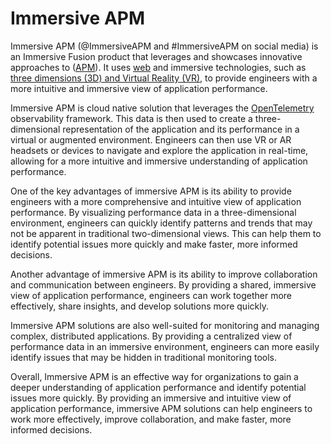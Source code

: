 # Immersive APM

Immersive APM (&commat;ImmersiveAPM and #ImmersiveAPM on social media) is an Immersive Fusion product that leverages and showcases innovative approaches to ([APM](../.././Terms-and-Concepts/APM/index.md)). It uses [web](../../../Analysis-and-Visualization/Web-and-Mobile/index.md) and immersive technologies, such as [three dimensions (3D) and Virtual Reality (VR)](../../../Analysis-and-Visualization/3D-and-VR/index.md), to provide engineers with a more intuitive and immersive view of application performance.

Immersive APM is cloud native solution that leverages the [OpenTelemetry](../Observability/Frameworks/OpenTelemetry/index.md) observability framework. This data is then used to create a three-dimensional representation of the application and its performance in a virtual or augmented environment. Engineers can then use VR or AR headsets or devices to navigate and explore the application in real-time, allowing for a more intuitive and immersive understanding of application performance.

One of the key advantages of immersive APM is its ability to provide engineers with a more comprehensive and intuitive view of application performance. By visualizing performance data in a three-dimensional environment, engineers can quickly identify patterns and trends that may not be apparent in traditional two-dimensional views. This can help them to identify potential issues more quickly and make faster, more informed decisions.

Another advantage of immersive APM is its ability to improve collaboration and communication between engineers. By providing a shared, immersive view of application performance, engineers can work together more effectively, share insights, and develop solutions more quickly.

Immersive APM solutions are also well-suited for monitoring and managing complex, distributed applications. By providing a centralized view of performance data in an immersive environment, engineers can more easily identify issues that may be hidden in traditional monitoring tools.

Overall, Immersive APM is an effective way for organizations to gain a deeper understanding of application performance and identify potential issues more quickly. By providing an immersive and intuitive view of application performance, immersive APM solutions can help engineers to work more effectively, improve collaboration, and make faster, more informed decisions.


